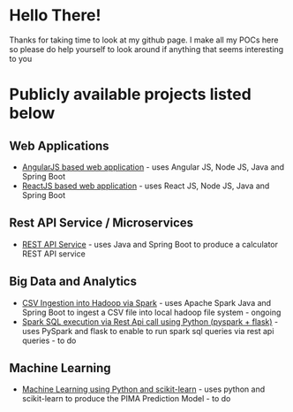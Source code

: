 # Hello There!

Thanks for taking time to look at my github page. I make all my POCs here so please do help yourself to look around if anything that seems interesting to you

# Publicly available projects listed below

## Web Applications

- [AngularJS based web application](https://github.com/ngjosesi/angularjs-web-application) - uses Angular JS, Node JS, Java and Spring Boot
- [ReactJS based web application](https://github.com/ngjosesi/reactjs-web-application) - uses React JS, Node JS, Java and Spring Boot

## Rest API Service / Microservices

- [REST API Service](https://github.com/ngjosesi/rest-api-calculator) - uses Java and Spring Boot to produce a calculator REST API service

## Big Data and Analytics

- [CSV Ingestion into Hadoop via Spark](https://github.com/ngjosesi/) - uses Apache Spark Java and Spring Boot to ingest a CSV file into local hadoop file system - ongoing
- [Spark SQL execution via Rest Api call using Python (pyspark + flask)](https://github.com/ngjosesi/) - uses PySpark and flask to enable to run spark sql queries via rest api queries - to do

## Machine Learning

- [Machine Learning using Python and scikit-learn](https://github.com/ngjosesi/) - uses python and scikit-learn to produce the PIMA Prediction Model - to do

